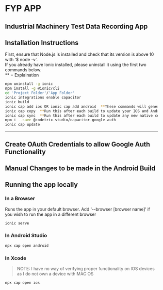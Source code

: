 # FYP APP

## Industrial Machinery Test Data Recording App

## Installation Instructions
First, ensure that Node.js is installed and check that its version is above 10 with '$ node -v'.   
If you already have Ionic installed, please uninstall it using the first two commands below.   
** = Explaination

```bash
npm uninstall -g ionic
npm install -g @ionic/cli
cd 'Project Folder'/'App Folder'
ionic integrations enable capacitor
ionic build
ionic cap add ios OR ionic cap add android  **These commands will generate IOS and Android compatible builds of the app.  Both of these can be run
ionic cap copy  **Run this after each build to update your IOS and Android builds with any new code
ionic cap sync  **Run this after each build to update any new native code
npm i --save @codetrix-studio/capacitor-google-auth
ionic cap update
```
***
## Create OAuth Credentials to allow Google Auth Functionality

## Manual Changes to be made in the Android Build
## Running the app locally

### In a Browser
Runs the app in your default browser.  Add '--browser [browser name]' if you wish to run the app in a different browser
```bash
ionic serve
```

### In Android Studio
```bash
npx cap open android
```

### In Xcode
> NOTE:  I have no way of verifying proper functionality on IOS devices as I do not own a device with MAC OS
```bash
npx cap open ios
```
